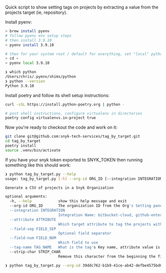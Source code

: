 Quick script to show setting tags on projects by extracting a value from the projects target (ie, repository).

Install pyenv:

```bash
> brew install pyenv
# follow pyenv env setup steps
# then install 3.9.10
> pyenv install 3.9.10

# then for your system root / default for everything, set "local" python version in your home folder
> cd ~
> pyenv local 3.9.10

❯ which python
/Users/chris/.pyenv/shims/python
❯ python --version
Python 3.9.10
```

Install poetry and follow its shell setup instructions:

```bash
curl -sSL https://install.python-poetry.org | python -

# post shell instructions, configure virtualenv in directories
poetry config virtualenvs.in-project true

```

Now you're ready to checkout the code and work on it:

```bash
git clone git@github.com:snyk-tech-services/tag_by_target.git
cd tag_by_target
poetry install
source .venv/bin/activate
```

If you have your snyk token exported to SNYK_TOKEN then running something like this should work:

```bash
❯ python tag_by_target.py --help
usage: tag_by_target.py [-h] --org-id ORG_ID [--integration INTEGRATION] [--attribute ATTRIBUTE] [--field-sep FIELD_SEP] [--field-num FIELD_NUM] [--tag-name TAG_NAME] [--strip-char STRIP_CHAR]

Generate a CSV of projects in a Snyk Organization

optional arguments:
  -h, --help            show this help message and exit
  --org-id ORG_ID       The organization ID from the Org's Setting panel
  --integration INTEGRATION
                        Integration Name: bitbucket-cloud, github-enterprise, etc.
  --attribute ATTRIBUTE
                        Which target attribute to tag the projects with
  --field-sep FIELD_SEP
                        Optional field separator
  --field-num FIELD_NUM
                        Which field to use
  --tag-name TAG_NAME   What is the tag's Key name, attribute value is used by default
  --strip-char STRIP_CHAR
                        Remove this character from the beginning the field if it is present

❯ python tag_by_target.py --org-id 39ddc762-b1b9-41ce-ab42-defbe4575bd6 --attribute displayName --integration github-enterprise
```
